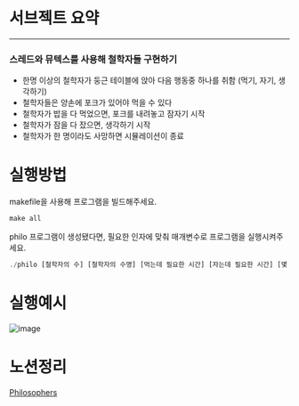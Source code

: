 # 서브젝트 요약

---

### 스레드와 뮤텍스를 사용해 철학자들 구현하기

- 한명 이상의 철학자가 둥근 테이블에 앉아 다음 행동중 하나를 취함 (먹기, 자기, 생각하기)
- 철학자들은 양손에 포크가 있어야 먹을 수 있다
- 철학자가 밥을 다 먹었으면, 포크를 내려놓고 잠자기 시작
- 철학자가 잠을 다 잤으면, 생각하기 시작
- 철학자가 한 명이라도 사망하면 시뮬레이션이 종료

# 실행방법

makefile을 사용해 프로그램을 빌드해주세요.

```jsx
make all
```

philo 프로그램이 생성됐다면, 필요한 인자에 맞춰 매개변수로 프로그램을 실행시켜주세요.

```jsx
./philo [철학자의 수] [철학자의 수명] [먹는데 필요한 시간] [자는데 필요한 시간] [몇 번 먹고 종료할 것인지]
```

# 실행예시

![image](https://user-images.githubusercontent.com/48785968/214742111-744abc38-28ca-48af-bdfb-5d9d764c44c8.png)

# 노션정리

[Philosophers](https://www.notion.so/Philosophers-88f3e28e3e834b298f1cf66d62240a86)
